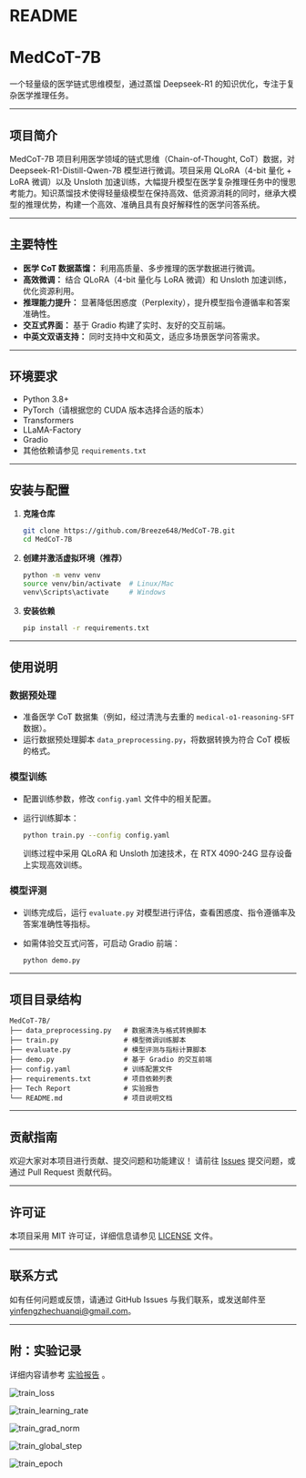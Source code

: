 # README

# MedCoT-7B

一个轻量级的医学链式思维模型，通过蒸馏 Deepseek-R1 的知识优化，专注于复杂医学推理任务。

---

## 项目简介

MedCoT-7B 项目利用医学领域的链式思维（Chain-of-Thought, CoT）数据，对 Deepseek-R1-Distill-Qwen-7B 模型进行微调。项目采用 QLoRA（4-bit 量化 + LoRA 微调）以及 Unsloth 加速训练，大幅提升模型在医学复杂推理任务中的慢思考能力。知识蒸馏技术使得轻量级模型在保持高效、低资源消耗的同时，继承大模型的推理优势，构建一个高效、准确且具有良好解释性的医学问答系统。

---

## 主要特性

- **医学 CoT 数据蒸馏：** 利用高质量、多步推理的医学数据进行微调。
- **高效微调：** 结合 QLoRA（4-bit 量化与 LoRA 微调）和 Unsloth 加速训练，优化资源利用。
- **推理能力提升：** 显著降低困惑度（Perplexity），提升模型指令遵循率和答案准确性。
- **交互式界面：** 基于 Gradio 构建了实时、友好的交互前端。
- **中英文双语支持：** 同时支持中文和英文，适应多场景医学问答需求。

---

## 环境要求

- Python 3.8+
- PyTorch（请根据您的 CUDA 版本选择合适的版本）
- Transformers
- LLaMA-Factory
- Gradio
- 其他依赖请参见 `requirements.txt`

---

## 安装与配置

1. **克隆仓库**

   ```bash
   git clone https://github.com/Breeze648/MedCoT-7B.git
   cd MedCoT-7B
   ```

1. **创建并激活虚拟环境（推荐）**

   ```bash
   python -m venv venv
   source venv/bin/activate  # Linux/Mac
   venv\Scripts\activate     # Windows
   ```

2. **安装依赖**

   ```bash
   pip install -r requirements.txt
   ```

------

## 使用说明

### 数据预处理

- 准备医学 CoT 数据集（例如，经过清洗与去重的 `medical-o1-reasoning-SFT` 数据）。
- 运行数据预处理脚本 `data_preprocessing.py`，将数据转换为符合 CoT 模板的格式。

### 模型训练

- 配置训练参数，修改 `config.yaml` 文件中的相关配置。

- 运行训练脚本：

  ```bash
  python train.py --config config.yaml
  ```

  训练过程中采用 QLoRA 和 Unsloth 加速技术，在 RTX 4090-24G 显存设备上实现高效训练。

### 模型评测

- 训练完成后，运行 `evaluate.py` 对模型进行评估，查看困惑度、指令遵循率及答案准确性等指标。

- 如需体验交互式问答，可启动 Gradio 前端：

  ```bash
  python demo.py
  ```

------

## 项目目录结构

```
MedCoT-7B/
├── data_preprocessing.py   # 数据清洗与格式转换脚本
├── train.py                # 模型微调训练脚本
├── evaluate.py             # 模型评测与指标计算脚本
├── demo.py                 # 基于 Gradio 的交互前端
├── config.yaml             # 训练配置文件
├── requirements.txt        # 项目依赖列表
├── Tech Report			    # 实验报告
└── README.md               # 项目说明文档
```

------

## 贡献指南

欢迎大家对本项目进行贡献、提交问题和功能建议！
 请前往 [Issues](https://github.com//MedCoT-7B/issues) 提交问题，或通过 Pull Request 贡献代码。

------

## 许可证

本项目采用 MIT 许可证，详细信息请参见 [LICENSE](./LICENSE.md) 文件。

------

## 联系方式

如有任何问题或反馈，请通过 GitHub Issues 与我们联系，或发送邮件至 [yinfengzhechuanqi@gmail.com](mailto:yinfengzhechuanqi@gmail.com)。

------

## 附：实验记录

详细内容请参考 [实验报告](./Tech_Report.md) 。

<img src="charts/train_loss.png" alt="train_loss"  />

![train_learning_rate](charts/train_learning_rate.png)

![train_grad_norm](charts/train_grad_norm.png)

![train_global_step](charts/train_global_step.png)

![train_epoch](charts/train_epoch.png)













